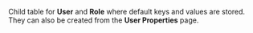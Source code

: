 Child table for **User** and **Role** where default keys and values are stored. They can also be created from the **User Properties** page.